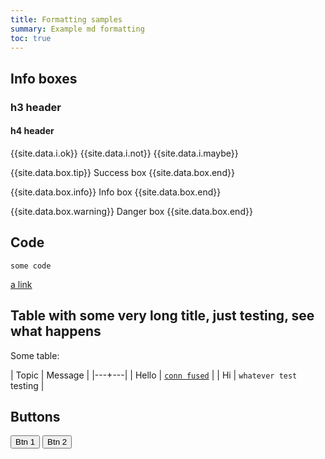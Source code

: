 ```yaml
---
title: Formatting samples
summary: Example md formatting
toc: true
---
```


## Info boxes

### h3 header

#### h4 header

{{site.data.i.ok}} {{site.data.i.not}} {{site.data.i.maybe}}

{{site.data.box.tip}}
Success box
{{site.data.box.end}}

{{site.data.box.info}}
Info box
{{site.data.box.end}}

{{site.data.box.warning}}
Danger box
{{site.data.box.end}}

## Code

```
some code
```

[a link](/docs/content/)

## Table with some very long title, just testing, see what happens

Some table:

| Topic | Message  |
|---+---|
| Hello | [`conn fused`](/docs/content/) |
| Hi | `whatever test` testing |

## Buttons

<a href="/docs/content/"><button>Btn 1</button></a>
<a href="/docs/content/"><button>Btn 2</button></a>

